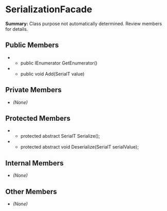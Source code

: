 # SerializationFacade

**Summary:** Class purpose not automatically determined. Review members for details.

## Public Members
- - public IEnumerator<SerialT> GetEnumerator()
- - public void Add(SerialT value)

## Private Members
- *(None)*

## Protected Members
- - protected abstract SerialT Serialize();
- - protected abstract void Deserialize(SerialT serialValue);

## Internal Members
- *(None)*

## Other Members
- *(None)*

